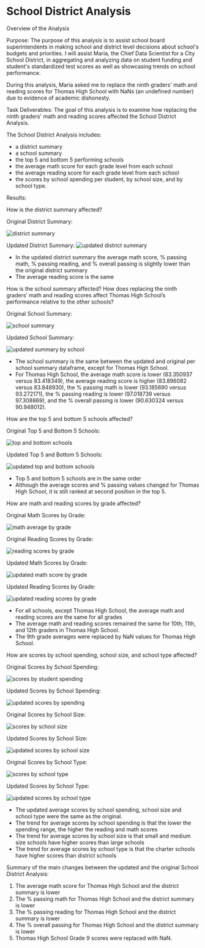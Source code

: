 # School District Analysis 

Overview of the Analysis

Purpose: The purpose of this analysis is to assist school board superintendents in making school and district level decisions about school's budgets and priorities. I will assist Maria, the Chief Data Scientist for a City School District, in aggregating and analyzing data on student funding and student's standardized test scores as well as showcasing trends on school performance. 

During this analysis, Maria asked me to replace the ninth graders' math and reading scores for Thomas High School with NaNs (an undefined number) due to evidence of academic dishonesty. 

Task Deliverables: The goal of this analysis is to examine how replacing the ninth graders' math and reading scores affected the School District Analysis.

The School District Analysis includes:
- a district summary
- a school summary
- the top 5 and bottom 5 performing schools
- the average math score for each grade level from each school
- the average reading score for each grade level from each school
- the scores by school spending per student, by school size, and by school type. 


Results: 

How is the district summary affected?

Original District Summary: 

![district summary](https://user-images.githubusercontent.com/86159728/135667403-c526e115-18dd-4da4-8825-9e2f5accb3a5.jpg)

Updated District Summary: 
![updated district summary](https://user-images.githubusercontent.com/86159728/135667239-d55ed043-8254-49a4-a586-ac705157184d.jpg)

- In the updated district summary the average math score, % passing math, % passing reading, and % overall passing is slightly lower than the original district summary
- The average reading score is the same 

How is the school summary affected? How does replacing the ninth graders’ math and reading scores affect Thomas High School’s performance relative to the other schools?

Original School Summary:

![school summary](https://user-images.githubusercontent.com/86159728/135668244-d8c5aa28-545b-4f73-89d5-99abdc97e352.jpg)

Updated  School Summary:

![updated summary by school](https://user-images.githubusercontent.com/86159728/135696499-22d70df2-0505-43e1-96b4-dedfaf035fb4.jpg)

- The school summary is the same between the updated and original per school summary dataframe, except for Thomas High School. 
- For Thomas High School, the average math score is lower (83.350937 versus 83.418349), the average reading score is higher (83.896082 versus 83.848930), the % passing math is lower (93.185690 versus 93.272171), the % passing reading is lower (97.018739 versus 97.308869), and the % overall passing is lower (90.630324 versus 90.948012).

How are the top 5 and bottom 5 schools affected?

Original Top 5 and Bottom 5 Schools:

![top and bottom schools](https://user-images.githubusercontent.com/86159728/135668694-c29fa268-13c8-45c4-b6ca-2dffbf0dadf4.jpg)

Updated Top 5 and Bottom 5 Schools:

![updated top and bottom schools](https://user-images.githubusercontent.com/86159728/135668787-c15cfc6e-59d7-4403-a15d-5b450b36e53d.jpg)

- Top 5 and bottom 5 schools are in the same order
- Although the average scores and % passing values changed for Thomas High School, it is still ranked at second position in the top 5.

How are math and reading scores by grade affected?

Original Math Scores by Grade:

![math average by grade](https://user-images.githubusercontent.com/86159728/135669210-cf447136-3e81-48f2-8541-dd17d044d574.jpg)

Original Reading Scores by Grade: 

![reading scores by grade](https://user-images.githubusercontent.com/86159728/135692944-a5e189f0-1a4a-4c80-8e04-fc6de011b8c1.jpg)

Updated Math Scores by Grade:

![updated math score by grade](https://user-images.githubusercontent.com/86159728/135695926-fbc28219-11ec-42ec-8421-58288ac8c874.jpg)

Updated Reading Scores by Grade:

![updated reading scores by grade](https://user-images.githubusercontent.com/86159728/135692971-19b0abb8-3823-4698-aed2-d2cee56b8cdd.jpg)

- For all schools, except Thomas High School, the average math and reading scores are the same for all grades
- The average math and reading scores remained the same for 10th, 11th, and 12th graders in Thomas High School.
- The 9th grade averages were replaced by NaN values for Thomas High School.

How are scores by school spending, school size, and school type affected?

Original Scores by School Spending:

![scores by student spending](https://user-images.githubusercontent.com/86159728/135669478-04f0d772-a9ff-42a1-bb62-bb92c1428840.jpg)

Updated Scores by School Spending:

![updated scores by spending](https://user-images.githubusercontent.com/86159728/135669500-d548aa20-1d76-4324-af15-1e86195ff41d.jpg)

Original Scores by School Size:

![scores by school size](https://user-images.githubusercontent.com/86159728/135669629-6e64576e-b3a0-4be7-9615-4271b0fda9ac.jpg)

Updated Scores by School Size:

![updated scores by school size](https://user-images.githubusercontent.com/86159728/135669650-ddd42c50-9684-465e-a0b7-def289e2ebed.jpg)

Original Scores by School Type:

![scores by school type](https://user-images.githubusercontent.com/86159728/135669693-a36ed2fd-2ecd-4ef3-ac9d-2094ffec41ab.jpg)

Updated Scores by School Type:

![updated scores by school type](https://user-images.githubusercontent.com/86159728/135669717-b810b36a-716c-4c58-abf7-a15af718f681.jpg)

- The updated average scores by school spending, school size and school type were the same as the original.
- The trend for average scores by school spending is that the lower the spending range, the higher the reading and math scores
- The trend for average scores by school size is that small and medium size schools have higher scores than large schools
- The trend for average scores by school type is that the charter schools have higher scores than district schools

Summary of the main changes between the updated and the original School District Analysis: 
1) The average math score for Thomas High School and the district summary is lower
2) The % passing math for Thomas High School and the district summary is lower
3) The % passing reading for Thomas High School and the district summary is lower
4) The % overall passing for Thomas High School and the district summary is lower
5) Thomas High School Grade 9 scores were replaced with NaN.
